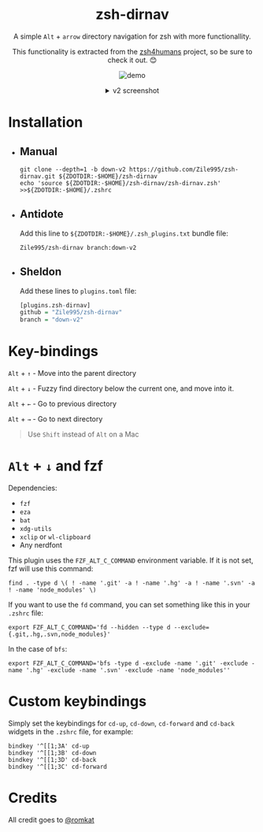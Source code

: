 <div align="center">

<h1>
zsh-dirnav
</h1>

A simple `Alt` + `arrow` directory navigation for zsh with more functionallity.

This functionality is extracted from the [zsh4humans](https://github.com/romkatv/zsh4humans) project, so be sure to check it out. :blush:

![demo](https://github.com/Zile995/zsh-dirnav/assets/32335484/28004500-fa24-4026-a56b-85a1a9e5c710)

<details>
<summary>v2 screenshot</summary>

![image](https://github.com/Zile995/zsh-dirnav/assets/32335484/643a307f-a2d4-4cd7-b271-6d9f6e421315)

</details>

</div>

# Installation
  - ## Manual
    ```Shell
    git clone --depth=1 -b down-v2 https://github.com/Zile995/zsh-dirnav.git ${ZDOTDIR:-$HOME}/zsh-dirnav
    echo 'source ${ZDOTDIR:-$HOME}/zsh-dirnav/zsh-dirnav.zsh' >>${ZDOTDIR:-$HOME}/.zshrc
    ```
  - ## Antidote
    Add this line to `${ZDOTDIR:-$HOME}/.zsh_plugins.txt` bundle file:

    ```Shell
    Zile995/zsh-dirnav branch:down-v2
    ```
  - ## Sheldon
    Add these lines to `plugins.toml` file:

    ```R
    [plugins.zsh-dirnav]
    github = "Zile995/zsh-dirnav"
    branch = "down-v2"
    ```
# Key-bindings
`Alt` + `↑` - Move into the parent directory

`Alt` + `↓` - Fuzzy find directory below the current one, and move into it.

`Alt` + `←` - Go to previous directory

`Alt` + `→` - Go to next directory

> Use `Shift` instead of `Alt` on a Mac

# `Alt` + `↓` and fzf
Dependencies:
  - `fzf`
  - `eza`
  - `bat`
  - `xdg-utils`
  - `xclip` or `wl-clipboard`
  - Any nerdfont

This plugin uses the `FZF_ALT_C_COMMAND` environment variable. If it is not set, fzf will use this command:
```Shell
find . -type d \( ! -name '.git' -a ! -name '.hg' -a ! -name '.svn' -a ! -name 'node_modules' \)
```
If you want to use the `fd` command, you can set something like this in your `.zshrc` file:
```Shell
export FZF_ALT_C_COMMAND='fd --hidden --type d --exclude={.git,.hg,.svn,node_modules}'
```
In the case of `bfs`:
```Shell
export FZF_ALT_C_COMMAND='bfs -type d -exclude -name '.git' -exclude -name '.hg' -exclude -name '.svn' -exclude -name 'node_modules''
```
# Custom keybindings
Simply set the keybindings for `cd-up`, `cd-down`, `cd-forward` and `cd-back` widgets in the `.zshrc` file, for example: 
```Shell
bindkey '^[[1;3A' cd-up
bindkey '^[[1;3B' cd-down
bindkey '^[[1;3D' cd-back
bindkey '^[[1;3C' cd-forward
```
# Credits
All credit goes to [@romkat](https://github.com/romkatv)
